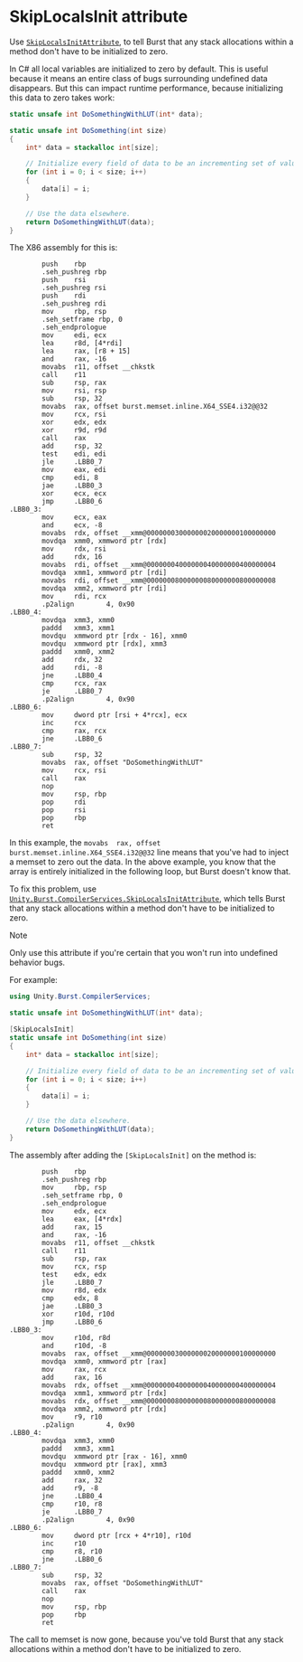 # SkipLocalsInit attribute

Use [`SkipLocalsInitAttribute`](xref:Unity.Burst.CompilerServices.SkipLocalsInitAttribute), to tell Burst that any stack allocations within a method don't have to be initialized to zero.

In C# all local variables are initialized to zero by default. This is useful because it means an entire class of bugs surrounding undefined data disappears. But this can impact runtime performance, because initializing this data to zero takes work:

```c#
static unsafe int DoSomethingWithLUT(int* data);

static unsafe int DoSomething(int size)
{
    int* data = stackalloc int[size];

    // Initialize every field of data to be an incrementing set of values.
    for (int i = 0; i < size; i++)
    {
        data[i] = i;
    }

    // Use the data elsewhere.
    return DoSomethingWithLUT(data);
}
```

The X86 assembly for this is:

```x86asm
        push    rbp
        .seh_pushreg rbp
        push    rsi
        .seh_pushreg rsi
        push    rdi
        .seh_pushreg rdi
        mov     rbp, rsp
        .seh_setframe rbp, 0
        .seh_endprologue
        mov     edi, ecx
        lea     r8d, [4*rdi]
        lea     rax, [r8 + 15]
        and     rax, -16
        movabs  r11, offset __chkstk
        call    r11
        sub     rsp, rax
        mov     rsi, rsp
        sub     rsp, 32
        movabs  rax, offset burst.memset.inline.X64_SSE4.i32@@32
        mov     rcx, rsi
        xor     edx, edx
        xor     r9d, r9d
        call    rax
        add     rsp, 32
        test    edi, edi
        jle     .LBB0_7
        mov     eax, edi
        cmp     edi, 8
        jae     .LBB0_3
        xor     ecx, ecx
        jmp     .LBB0_6
.LBB0_3:
        mov     ecx, eax
        and     ecx, -8
        movabs  rdx, offset __xmm@00000003000000020000000100000000
        movdqa  xmm0, xmmword ptr [rdx]
        mov     rdx, rsi
        add     rdx, 16
        movabs  rdi, offset __xmm@00000004000000040000000400000004
        movdqa  xmm1, xmmword ptr [rdi]
        movabs  rdi, offset __xmm@00000008000000080000000800000008
        movdqa  xmm2, xmmword ptr [rdi]
        mov     rdi, rcx
        .p2align        4, 0x90
.LBB0_4:
        movdqa  xmm3, xmm0
        paddd   xmm3, xmm1
        movdqu  xmmword ptr [rdx - 16], xmm0
        movdqu  xmmword ptr [rdx], xmm3
        paddd   xmm0, xmm2
        add     rdx, 32
        add     rdi, -8
        jne     .LBB0_4
        cmp     rcx, rax
        je      .LBB0_7
        .p2align        4, 0x90
.LBB0_6:
        mov     dword ptr [rsi + 4*rcx], ecx
        inc     rcx
        cmp     rax, rcx
        jne     .LBB0_6
.LBB0_7:
        sub     rsp, 32
        movabs  rax, offset "DoSomethingWithLUT"
        mov     rcx, rsi
        call    rax
        nop
        mov     rsp, rbp
        pop     rdi
        pop     rsi
        pop     rbp
        ret
```

In this example, the `movabs  rax, offset burst.memset.inline.X64_SSE4.i32@@32` line means that you've had to inject a memset to zero out the data. In the above example, you know that the array is entirely initialized in the following loop, but Burst doesn't know that. 

To fix this problem, use [`Unity.Burst.CompilerServices.SkipLocalsInitAttribute`](xref:Unity.Burst.CompilerServices.SkipLocalsInitAttribute), which tells Burst that any stack allocations within a method don't have to be initialized to zero. 

>[!NOTE]
>Only use this attribute if you're certain that you won't run into undefined behavior bugs. 

For example:

```c#
using Unity.Burst.CompilerServices;

static unsafe int DoSomethingWithLUT(int* data);

[SkipLocalsInit]
static unsafe int DoSomething(int size)
{
    int* data = stackalloc int[size];

    // Initialize every field of data to be an incrementing set of values.
    for (int i = 0; i < size; i++)
    {
        data[i] = i;
    }

    // Use the data elsewhere.
    return DoSomethingWithLUT(data);
}
```

The assembly after adding the `[SkipLocalsInit]` on the method is:

```x86asm
        push    rbp
        .seh_pushreg rbp
        mov     rbp, rsp
        .seh_setframe rbp, 0
        .seh_endprologue
        mov     edx, ecx
        lea     eax, [4*rdx]
        add     rax, 15
        and     rax, -16
        movabs  r11, offset __chkstk
        call    r11
        sub     rsp, rax
        mov     rcx, rsp
        test    edx, edx
        jle     .LBB0_7
        mov     r8d, edx
        cmp     edx, 8
        jae     .LBB0_3
        xor     r10d, r10d
        jmp     .LBB0_6
.LBB0_3:
        mov     r10d, r8d
        and     r10d, -8
        movabs  rax, offset __xmm@00000003000000020000000100000000
        movdqa  xmm0, xmmword ptr [rax]
        mov     rax, rcx
        add     rax, 16
        movabs  rdx, offset __xmm@00000004000000040000000400000004
        movdqa  xmm1, xmmword ptr [rdx]
        movabs  rdx, offset __xmm@00000008000000080000000800000008
        movdqa  xmm2, xmmword ptr [rdx]
        mov     r9, r10
        .p2align        4, 0x90
.LBB0_4:
        movdqa  xmm3, xmm0
        paddd   xmm3, xmm1
        movdqu  xmmword ptr [rax - 16], xmm0
        movdqu  xmmword ptr [rax], xmm3
        paddd   xmm0, xmm2
        add     rax, 32
        add     r9, -8
        jne     .LBB0_4
        cmp     r10, r8
        je      .LBB0_7
        .p2align        4, 0x90
.LBB0_6:
        mov     dword ptr [rcx + 4*r10], r10d
        inc     r10
        cmp     r8, r10
        jne     .LBB0_6
.LBB0_7:
        sub     rsp, 32
        movabs  rax, offset "DoSomethingWithLUT"
        call    rax
        nop
        mov     rsp, rbp
        pop     rbp
        ret
```

The call to memset is now gone, because you've told Burst that any stack allocations within a method don't have to be initialized to zero. 

